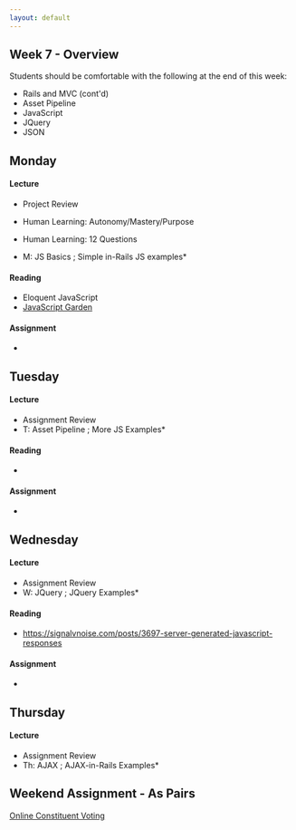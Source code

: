 ```yaml
---
layout: default
---
```


## Week 7 - Overview

Students should be comfortable with the following at the end of this week:

* Rails and MVC (cont'd)
* Asset Pipeline
* JavaScript
* JQuery
* JSON

## Monday

#### Lecture

* Project Review
* Human Learning: Autonomy/Mastery/Purpose
* Human Learning: 12 Questions

* M: JS Basics ; Simple in-Rails JS examples*

#### Reading

* Eloquent JavaScript
* [JavaScript Garden](https://bonsaiden.github.io/JavaScript-Garden/)

#### Assignment

*

## Tuesday

#### Lecture

* Assignment Review
* T: Asset Pipeline ; More JS Examples*

#### Reading

*

#### Assignment

*

## Wednesday

#### Lecture

* Assignment Review
* W: JQuery ; JQuery Examples*

#### Reading

* https://signalvnoise.com/posts/3697-server-generated-javascript-responses

#### Assignment

*

## Thursday

#### Lecture

* Assignment Review
* Th: AJAX ; AJAX-in-Rails Examples*

## Weekend Assignment - As Pairs

[Online Constituent Voting](https://github.com/masonfmatthews/rails_assignments/tree/master/projects/health_tracker)
